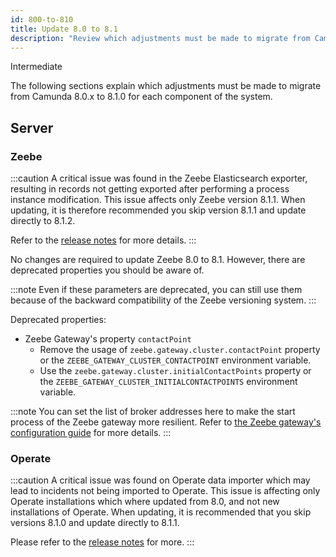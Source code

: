 ```yaml
---
id: 800-to-810
title: Update 8.0 to 8.1
description: "Review which adjustments must be made to migrate from Camunda 8.0.x to Camunda 8.1.0"
---
```


<span class="badge badge--primary">Intermediate</span>

The following sections explain which adjustments must be made to migrate from Camunda 8.0.x to 8.1.0 for each component of the system.

## Server

### Zeebe

:::caution
A critical issue was found in the Zeebe Elasticsearch exporter, resulting in records not getting exported after performing a process instance modification. This issue affects only Zeebe version 8.1.1.
When updating, it is therefore recommended you skip version 8.1.1 and update directly to 8.1.2.

Refer to the [release notes](https://github.com/camunda/camunda-platform/releases/tag/8.1.2) for more details.
:::

No changes are required to update Zeebe 8.0 to 8.1. However, there are deprecated properties you should be aware of.

:::note
Even if these parameters are deprecated, you can still use them because of the backward compatibility of the Zeebe versioning system.
:::

Deprecated properties:

- Zeebe Gateway's property `contactPoint`
  - Remove the usage of `zeebe.gateway.cluster.contactPoint` property or the `ZEEBE_GATEWAY_CLUSTER_CONTACTPOINT` environment variable.
  - Use the `zeebe.gateway.cluster.initialContactPoints` property or the `ZEEBE_GATEWAY_CLUSTER_INITIALCONTACTPOINTS` environment variable.

:::note
You can set the list of broker addresses here to make the start process of the Zeebe gateway more resilient. Refer to [the Zeebe gateway's configuration guide](../../../self-managed/zeebe-gateway-deployment/zeebe-gateway/#cluster-configuration) for more details.
:::

### Operate

:::caution
A critical issue was found on Operate data importer which may lead to incidents not being imported to Operate.
This issue is affecting only Operate installations which where updated from 8.0, and not new installations of Operate.
When updating, it is recommended that you skip versions 8.1.0 and update directly to 8.1.1.

Please refer to the [release notes](https://github.com/camunda/camunda-platform/releases/tag/8.1.1) for more.
:::
